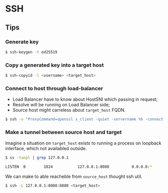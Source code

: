 # SSH

## Tips

### Generate key

```bash
$ ssh-keygen -t ed25519
```

### Copy a generated key into a target host

```bash
$ ssh-copyid -l <username> <target_host>
```

### Connect to host through load-balancer

* Load Balancer have to know about HostSNI which passing in request;
* Resolve will be running on Load Balancer side;
* Source host might carreless about `target_host` FQDN.

```bash
$ ssh -o "ProxyCommand=openssl s_client -quiet -servername %h -connect <loadbalancer_host>:<loadbalancer_port>" <target_host> 
```

### Make a tunnel between source host and target

Imagine a situation on `target_host` exists to running a process on loopback interface, which not availabled outside.

```bash
$ ss -tanpl | grep 127.0.0.1

LISTEN  0        1024           127.0.0.1:8080          0.0.0.0:*
```

We can make to able reacheble from `source_host` thought ssh util.

```bash
$ ssh -L 127.0.0.1:8080:8080 <target_host>
```
